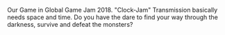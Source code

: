 Our Game in Global Game Jam 2018.
"Clock-Jam"
Transmission basically needs space and time. Do you have the dare to find your way through the darkness, survive and defeat the monsters?


